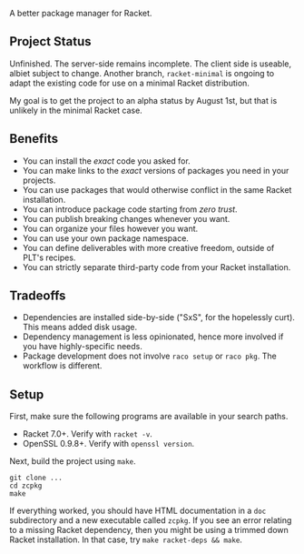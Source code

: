 A better package manager for Racket.

## Project Status

Unfinished. The server-side remains incomplete. The client side is
useable, albiet subject to change. Another branch, `racket-minimal` is
ongoing to adapt the existing code for use on a minimal Racket
distribution.

My goal is to get the project to an alpha status by August 1st,
but that is unlikely in the minimal Racket case.


## Benefits

* You can install the _exact_ code you asked for.
* You can make links to the _exact_ versions of packages you need in your projects.
* You can use packages that would otherwise conflict in the same Racket installation.
* You can introduce package code starting from _zero trust_.
* You can publish breaking changes whenever you want.
* You can organize your files however you want.
* You can use your own package namespace.
* You can define deliverables with more creative freedom, outside of PLT's recipes.
* You can strictly separate third-party code from your Racket installation.

## Tradeoffs

* Dependencies are installed side-by-side ("SxS", for the hopelessly curt). This means added disk usage.
* Dependency management is less opinionated, hence more involved if you have highly-specific needs.
* Package development does not involve `raco setup` or `raco pkg`. The workflow is different.

## Setup

First, make sure the following programs are available in your search paths.

* Racket 7.0+. Verify with `racket -v`.
* OpenSSL 0.9.8+. Verify with `openssl version`.

Next, build the project using `make`.

```console
git clone ...
cd zcpkg
make
```

If everything worked, you should have HTML documentation in a `doc`
subdirectory and a new executable called `zcpkg`. If you see an error
relating to a missing Racket dependency, then you might be using a
trimmed down Racket installation. In that case, try `make racket-deps
&& make`.
